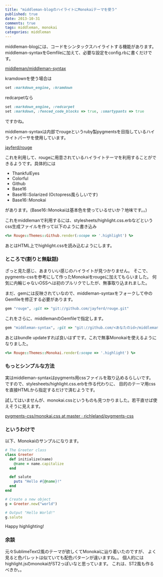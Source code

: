 ```yaml
---
title: "middleman-blogのハイライトにMonokaiテーマを使う"
published: true
date: 2013-10-31
comments: true
tags: middleman, monokai
categories: middleman
---
```

middleman-blogには、コードをシンタックスハイライトする機能があります。
middleman-syntaxをGemfileに加えて、必要な設定をconfig.rbに書くだけです。

[middleman/middleman-syntax](https://github.com/middleman/middleman-syntax)

kramdownを使う場合は

~~~ ruby
set :markdown_engine, :kramdown
~~~

redcarpetなら

~~~ ruby
set :markdown_engine, :redcarpet
set :markdown, :fenced_code_blocks => true, :smartypants => true
~~~

ですかね。

middleman-syntaxは内部でrougeというruby製pygmentsを目指しているハイライトパーサを使用しています。

[jayferd/rouge](https://github.com/jayferd/rouge)

これを利用して、rougeに用意されているハイライトテーマを利用することができるようです。具体的には

* ThankfulEyes
* Colorful
* Github
* Base16
* Base16::Solarized (Octopress風らしいです)
* Base16::Monokai

があります。(Base16::Monokaiは基本色を使っているせいか？地味です。。)

これをmiddlemanで利用するには、stylesheets/highlight.css.erbなどというcss生成ファイルを作って以下のように書き込み

~~~ ruby
<%= Rouge::Themes::Github.render(:scope => '.highlight') %>
~~~

あとはHTML上でhighlight.cssを読み込むようにします。

### ところで(割りと無駄話)

ざっと見た感じ、あまりいい感じのハイライトが見つかりません。
そこで、pygments-cssを参考にして作ったMonokaiをrougeに加えてもらいました。
何気に内輪じゃないOSSへは初のプルリクでしたが、無事取り込まれました。

まだ、gemには反映されていなので、middleman-syntaxをフォークして中のGemfileを修正する必要があります。

~~~ ruby
gem "rouge", :git => "git://github.com/jayferd/rouge.git"
~~~

これをさらに、middlemanのGemfileで指定します。

~~~ ruby
gem "middleman-syntax", :git => "git://github.com/<あなたのid>/middleman-syntax.git"
~~~

あとはbundle updateすれば良いはずです。これで無事Monokaiを使えるようになりました。

~~~ ruby
<%= Rouge::Themes::Monokai.render(:scope => '.highlight') %>
~~~

### もっとシンプルな方法

実はmiddleman-syntaxはpygments用cssファイルを取り込めるらしいです。
ですので、stylesheets/highlight.css.erbを作る代わりに、
目的のテーマ用cssを直接HTMLから指定するだけで済むようです。

試してはいませんが、monokai.cssというものも見つかりました。若干直せば使えそうに見えます。

[pygments-css/monokai.css at master · richleland/pygments-css](https://github.com/richleland/pygments-css/blob/master/monokai.css)

### というわけで

以下、Monokaiのサンプルになります。

~~~ ruby
# The Greeter class
class Greeter
  def initialize(name)
    @name = name.capitalize
  end

  def salute
    puts "Hello #{@name}!"
  end
end

# Create a new object
g = Greeter.new("world")

# Output "Hello World!"
g.salute
~~~

Happy highlighting!

### 余談

元々SublimeText2風のテーマが欲しくてMonokaiに辿り着いたのですが、
よく見ると色パレットは似ていても配色パターンが違いますね。。
個人的にはhighlight.jsのmonokaiがST2っぽいなと思っています。
これは、ST2風も作るべきか。。
